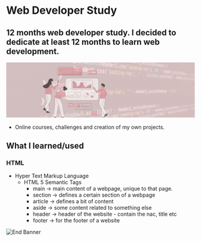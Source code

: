 # Web Developer Study
## 12 months web developer study. I decided to dedicate at least 12 months to learn web development.

![Begin Banner](/Documentation/top-1200x350.gif)

* Online courses, challenges and creation of my own projects.

## What I learned/used 
### HTML
* Hyper Text Markup Language
    * HTML 5 Semantic Tags 
        * main -> main content of a webpage, unique to that page.
        * section -> defines a certain section of a webpage
        * article -> defines a bit of content
        * aside -> some content related to something else
        * header -> header of the website - contain the nac, title etc
        * footer -> for the footer of a website
        
   

![End Banner](/Documentation/botton-1200x350.gif)